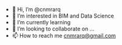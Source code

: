 - 👋 Hi, I’m @cnmrarq
- 👀 I’m interested in BIM and Data Science
- 🌱 I’m currently learning 
- 💞️ I’m looking to collaborate on ...
- 📫 How to reach me cnmrarq@gmail.com

<!---
cnmrarq/cnmrarq is a ✨ special ✨ repository because its `README.md` (this file) appears on your GitHub profile.
You can click the Preview link to take a look at your changes.
--->
